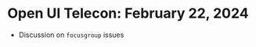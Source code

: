 Open UI Telecon: February 22, 2024
===================================
* Discussion on `focusgroup` issues
